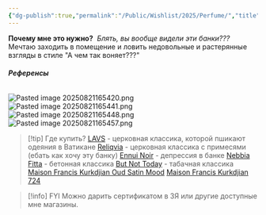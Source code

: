 ```yaml
---
{"dg-publish":true,"permalink":"/Public/Wishlist/2025/Perfume/","title":"✨ Духи","tags":["slay"]}
---
```



**Почему мне это нужно?** 
*Блять, вы вообще видели эти банки???* Мечтаю заходить в помещение и ловить недовольные и растерянные взгляды в стиле "А чем так воняет???"

###### **Референсы** 
![Pasted image 20250821165420.png](/img/user/Public/Wishlist/2025/attachments/Pasted%20image%2020250821165420.png)
![Pasted image 20250821165441.png](/img/user/Public/Wishlist/2025/attachments/Pasted%20image%2020250821165441.png)
![Pasted image 20250821165448.png](/img/user/Public/Wishlist/2025/attachments/Pasted%20image%2020250821165448.png)
![Pasted image 20250821165457.png](/img/user/Public/Wishlist/2025/attachments/Pasted%20image%2020250821165457.png)

> [!tip] Где купить?
> [LAVS](https://filipposorcinelli.com/products/lavs?_pos=1&_psq=lavs&_ss=e&_v=1.0) - церковная классика, которой пшикают одеяния в Ватикане
> [Reliqvia](https://filipposorcinelli.com/products/reliqvia?_pos=1&_psq=Reliqvia&_ss=e&_v=1.0) - церковная классика с примесями (ебать как хочу эту банку)
> [Ennui Noir](https://filipposorcinelli.com/products/ennui-noir?_pos=1&_sid=aed90f45c&_ss=r) - депрессия в банке
> [Nebbia Fitta](https://filipposorcinelli.com/products/nebbia-fitta?_pos=1&_psq=Nebbia+Fitta&_ss=e&_v=1.0) - бетонная классика
> [But Not Today](https://filipposorcinelli.com/en/products/but-not-today) - табачная классика
> [Maison Francis Kurkdjian Oud Satin Mood](https://goldapple.by/26802200001-oud-satin-mood)
> [Maison Francis Kurkdjian 724](https://goldapple.by/19000193459-eau-de-parfum-724)

> [!info] FYI
> Можно дарить сертификатом в ЗЯ или другие доступные мне магазины.